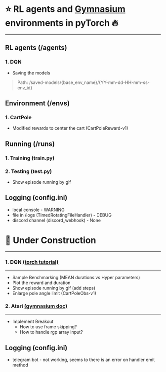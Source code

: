 :star: RL agents and [Gymnasium](https://gymnasium.farama.org/) </br> environments in pyTorch :fire:
==============================
******************

RL agents (/agents)
--------------------
### 1. DQN 
* Saving the models 
> Path: /saved-models/{base_env_name}/{YY-mm-dd-HH-mm-ss-env_id}

Environment (/envs)
--------------------
### 1. CartPole
* Modified rewards to center the cart (CartPoleReward-v1)

Running (/runs)
--------------------
### 1. Training (train.py)
### 2. Testing (test.py)
* Show episode running by gif 

Logging (config.ini)
--------------------
* local console - WARNING
* file in /logs (TimedRotatingFileHandler) - DEBUG
* discord channel (discord_webhook) - None

:construction: Under Construction
==============================
******************
### 1. DQN [(torch tutorial)](https://pytorch.org/tutorials/intermediate/reinforcement_q_learning.html)
--------------------
* Sample Benchmarking (MEAN durations vs Hyper parameters)
* Plot the reward and duration
* Show episode running by gif (add steps)
* Enlarge pole angle limit (CartPoleObs-v1)

### 2. Atari [(gymnasium doc)](https://gymnasium.farama.org/environments/atari/)
--------------------
* Implement Breakout
  * How to use frame skipping?
  * How to handle rgp array input?

Logging (config.ini)
--------------------
* telegram bot - not working, seems to there is an error on handler emit method

